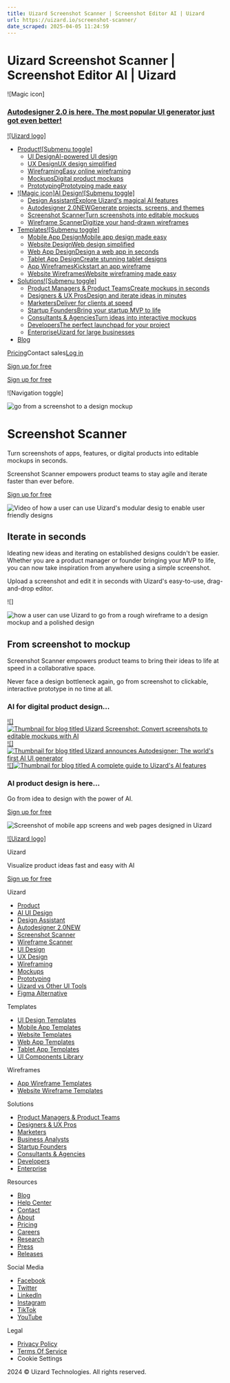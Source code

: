 ```yaml
---
title: Uizard Screenshot Scanner | Screenshot Editor AI | Uizard
url: https://uizard.io/screenshot-scanner/
date_scraped: 2025-04-05 11:24:59
---
```


# Uizard Screenshot Scanner | Screenshot Editor AI | Uizard

![Magic icon]

### [Autodesigner 2.0 is here. The most popular UI generator just got even better!](/autodesigner/)

[![Uizard logo]](/)

  * [Product![Submenu toggle]](/product/)
    * [UI DesignAI-powered UI design](/ui-design/)
    * [UX DesignUX design simplified](/ux-design/)
    * [WireframingEasy online wireframing](/wireframing/)
    * [MockupsDigital product mockups](/mockups/)
    * [PrototypingPrototyping made easy](/prototyping/)
  * [![Magic icon]AI Design![Submenu toggle]](/ai-design/)
    * [Design AssistantExplore Uizard's magical AI features](/design-assistant/)
    * [Autodesigner 2.0NEWGenerate projects, screens, and themes](/autodesigner/)
    * [Screenshot ScannerTurn screenshots into editable mockups](/screenshot-scanner/)
    * [Wireframe ScannerDigitize your hand-drawn wireframes](/wireframe-scanner/)
  * [Templates![Submenu toggle]](/templates/)
    * [Mobile App DesignMobile app design made easy](/templates/mobile-app-templates/)
    * [Website DesignWeb design simplified](/templates/website-templates/)
    * [Web App DesignDesign a web app in seconds](/templates/web-app-templates/)
    * [Tablet App DesignCreate stunning tablet designs](/templates/tablet-templates/)
    * [App WireframesKickstart an app wireframe](/templates/app-wireframes/)
    * [Website WireframesWebsite wireframing made easy](/templates/website-wireframes/)
  * [Solutions![Submenu toggle]](/solutions/)
    * [Product Managers & Product TeamsCreate mockups in seconds](/solutions/product-managers/)
    * [Designers & UX ProsDesign and iterate ideas in minutes](/solutions/ux-professionals/)
    * [MarketersDeliver for clients at speed](/solutions/marketers/)
    * [Startup FoundersBring your startup MVP to life](/solutions/startup-founders/)
    * [Consultants & AgenciesTurn ideas into interactive mockups](/solutions/consultants/)
    * [DevelopersThe perfect launchpad for your project](/solutions/developers/)
    * [EnterpriseUizard for large businesses](/enterprise/)
  * [Blog](https://uizard.io/blog/)

[Pricing](/pricing/)Contact sales[Log in](https://app.uizard.io/login)

[Sign up for free](https://app.uizard.io/sign-up/)

[Sign up for free](https://app.uizard.io/sign-up/)

![Navigation toggle]

![go from a screenshot to a design mockup](/static/4a154d8d26ec4dd84075fe6e1b83dbf4/0s.jpg)

# Screenshot Scanner

Turn screenshots of apps, features, or digital products into editable mockups in seconds.

Screenshot Scanner empowers product teams to stay agile and iterate faster than ever before.

[Sign up for free](https://app.uizard.io/sign-up)

![Video of how a user can use Uizard's modular desig to enable user friendly designs](/static/f3d44c8de308585bc97e6bc1bb9a6e46/0s.jpg)

## Iterate in seconds

Ideating new ideas and iterating on established designs couldn't be easier. Whether you are a product manager or founder bringing your MVP to life, you can now take inspiration from anywhere using a simple screenshot.

Upload a screenshot and edit it in seconds with Uizard's easy-to-use, drag-and-drop editor.

![]

![how a user can use Uizard to go from a rough wireframe to a design mockup and a polished design](/static/899b3058f3bb3cc3b59d38a693831092/c2d17/d5cb4e7130ae69cd34fd8e1fd96045ab4d5f8396-800x600.png)

## From screenshot to mockup

Screenshot Scanner empowers product teams to bring their ideas to life at speed in a collaborative space. 

Never face a design bottleneck again, go from screenshot to clickable, interactive prototype in no time at all.

### AI for digital product design...

[![]![Thumbnail for blog titled Uizard Screenshot: Convert screenshots to editable mockups with AI](/static/b835609335f178a44b04eca533d167e2/f551f/664163a8d9a0f3de62d473e13fc8f381a35db2df-730x456.png)](https://uizard.io/blog/ai-powered-screenshot-conversion-for-agile-product-teams/)[![]![Thumbnail for blog titled Uizard announces Autodesigner: The world's first AI UI generator](/static/daa62e6f85a74b56148e215bde19a82b/11bfc/d44a28d652ede14f4c5e78c2a418d9c9a1d944df-752x470.png)](https://uizard.io/blog/uizard-announces-autodesigner-worlds-first-ai-ui-generator/)[![]![Thumbnail for blog titled A complete guide to Uizard's AI features](/static/f99633c791b4bf777e7bcaf5daa4d3cc/f551f/629a503ac8f54695583d5500f9f91e5326bd8aaf-730x456.png)](https://uizard.io/blog/a-complete-guide-to-uizards-ai-features/)

### AI product design is here...

Go from idea to design with the power of AI.

[Sign up for free](https://app.uizard.io/sign-up/)

![Screenshot of mobile app screens and web pages designed in Uizard](/static/shoutout-image-a-b7da030efb79ca33e0f1791d0bd8c2f8.png)

[![Uizard logo]](/)

Uizard

Visualize product ideas fast and easy with AI

[Sign up for free](https://app.uizard.io/sign-up/)

Uizard

  * [Product](/product/)
  * [AI UI Design](/ai-design/)
  * [Design Assistant](/design-assistant/)
  * [Autodesigner 2.0NEW](/autodesigner/)
  * [Screenshot Scanner](/screenshot-scanner/)
  * [Wireframe Scanner](/wireframe-scanner/)
  * [UI Design](/ui-design/)
  * [UX Design](/ux-design/)
  * [Wireframing](/wireframing/)
  * [Mockups](/mockups/)
  * [Prototyping](/prototyping/)
  * [Uizard vs Other UI Tools](/uizard-vs-design-tools/)
  * [Figma Alternative](/figma-alternative/)

Templates

  * [UI Design Templates](https://uizard.io/templates/)
  * [Mobile App Templates](https://uizard.io/templates/mobile-app-templates/)
  * [Website Templates](https://uizard.io/templates/website-templates/)
  * [Web App Templates](https://uizard.io/templates/web-app-templates/)
  * [Tablet App Templates](https://uizard.io/templates/tablet-templates/)
  * [UI Components Library](https://uizard.io/templates/component-templates/)

Wireframes

  * [App Wireframe Templates](/templates/app-wireframes/)
  * [Website Wireframe Templates](/templates/website-wireframes/)

Solutions

  * [Product Managers & Product Teams](/solutions/product-managers/)
  * [Designers & UX Pros](/solutions/ux-professionals/)
  * [Marketers](/solutions/marketers/)
  * [Business Analysts](/solutions/business-analysts/)
  * [Startup Founders](/solutions/startup-founders/)
  * [Consultants & Agencies](/solutions/consultants/)
  * [Developers](/solutions/developers/)
  * [Enterprise](/enterprise/)

Resources

  * [Blog](/blog/)
  * [Help Center](https://support.uizard.io/en/)
  * [Contact](/contact/)
  * [About](/about/)
  * [Pricing](/pricing/)
  * [Careers](/careers/)
  * [Research](/research/)
  * [Press](/press/)
  * [Releases](https://updates.uizard.io/)

Social Media

  * [Facebook](https://www.facebook.com/uizard.io/)
  * [Twitter](https://twitter.com/uizard/)
  * [LinkedIn](https://www.linkedin.com/company/uizard/)
  * [Instagram](https://www.instagram.com/uizard/)
  * [TikTok](https://www.tiktok.com/@uizardio/)
  * [YouTube](https://www.youtube.com/@uizardio/)

Legal

  * [Privacy Policy](/privacy/)
  * [Terms Of Service](/terms-of-service/)
  * Cookie Settings

2024 © Uizard Technologies. All rights reserved.
